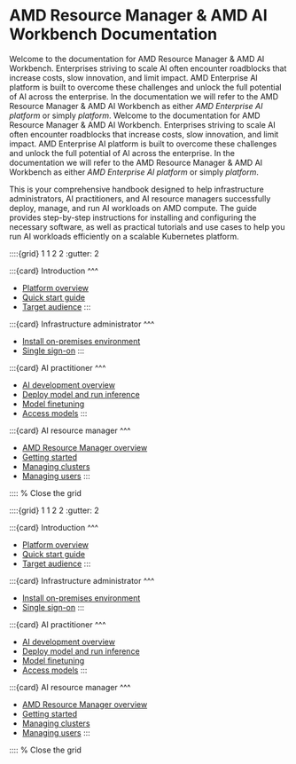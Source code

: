 <!--
Copyright © Advanced Micro Devices, Inc., or its affiliates.

SPDX-License-Identifier: MIT
-->

# AMD Resource Manager & AMD AI Workbench Documentation

Welcome to the documentation for AMD Resource Manager & AMD AI Workbench. Enterprises striving to scale AI often encounter roadblocks that increase costs, slow innovation, and limit impact. AMD Enterprise AI platform is built to overcome these challenges and unlock the full potential of AI across the enterprise. In the documentation we will refer to the AMD Resource Manager & AMD AI Workbench as either *AMD Enterprise AI platform* or simply *platform*.
Welcome to the documentation for AMD Resource Manager & AMD AI Workbench. Enterprises striving to scale AI often encounter roadblocks that increase costs, slow innovation, and limit impact. AMD Enterprise AI platform is built to overcome these challenges and unlock the full potential of AI across the enterprise. In the documentation we will refer to the AMD Resource Manager & AMD AI Workbench as either *AMD Enterprise AI platform* or simply *platform*.

This is your comprehensive handbook designed to help infrastructure administrators, AI practitioners, and AI resource managers successfully deploy, manage, and run AI workloads on AMD compute. The guide provides step-by-step instructions for installing and configuring the necessary software, as well as practical tutorials and use cases to help you run AI workloads efficiently on a scalable Kubernetes platform.

::::{grid} 1 1 2 2
:gutter: 2

:::{card}
Introduction
^^^
- [Platform overview](./platform-overview/)
- [Quick start guide](./quick-start/)
- [Target audience](./target-audience/)
:::

:::{card}
Infrastructure administrator
^^^
- [Install on-premises environment](./platform-infrastructure/on-premises-installation/)
- [Single sign-on](./core/docs/keycloak/sso/)
:::

:::{card}
AI practitioner
^^^
- [AI development overview](./core/docs/workbench/overview/)
- [Deploy model and run inference](./core/docs/workbench/inference/how-to-deploy-and-inference/)
- [Model finetuning](./core/docs/workbench/training/fine-tuning/)
- [Access models](./core/docs/workbench/training/models/)
:::

:::{card}
AI resource manager
^^^
- [AMD Resource Manager overview](./core/docs/resource-manager/overview/)
- [Getting started](./quick-start-guides/resource-manager-quick-start/)
- [Managing clusters](./core/docs/resource-manager/clusters/overview/)
- [Managing users](./core/docs/resource-manager/users/overview/)
:::

:::: % Close the grid

::::{grid} 1 1 2 2
:gutter: 2

:::{card}
Introduction
^^^
- [Platform overview](./platform-overview/)
- [Quick start guide](./quick-start/)
- [Target audience](./target-audience/)
:::

:::{card}
Infrastructure administrator
^^^
- [Install on-premises environment](./platform-infrastructure/on-premises-installation/)
- [Single sign-on](./core/docs/keycloak/sso/)
:::

:::{card}
AI practitioner
^^^
- [AI development overview](./core/docs/workbench/overview/)
- [Deploy model and run inference](./core/docs/workbench/inference/how-to-deploy-and-inference/)
- [Model finetuning](./core/docs/workbench/training/fine-tuning/)
- [Access models](./core/docs/workbench/training/models/)
:::

:::{card}
AI resource manager
^^^
- [AMD Resource Manager overview](./core/docs/resource-manager/overview/)
- [Getting started](./quick-start-guides/resource-manager-quick-start/)
- [Managing clusters](./core/docs/resource-manager/clusters/overview/)
- [Managing users](./core/docs/resource-manager/users/overview/)
:::

:::: % Close the grid
